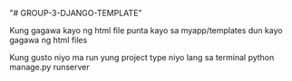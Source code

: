 "# GROUP-3-DJANGO-TEMPLATE" 

Kung gagawa kayo ng html file punta kayo sa myapp/templates dun kayo gagawa ng html files

Kung gusto niyo ma run yung project type niyo lang sa terminal
python manage.py runserver
